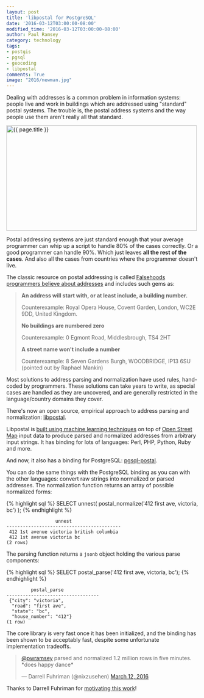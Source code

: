 ```yaml
---
layout: post
title: 'libpostal for PostgreSQL'
date: '2016-03-12T03:00:00-08:00'
modified_time: '2016-03-12T03:00:00-08:00'
author: Paul Ramsey
category: technology
tags:
- postgis
- pgsql
- geocoding
- libpostal
comments: True
image: "2016/newman.jpg"
---
```


Dealing with addresses is a common problem in information systems: people live and work in buildings which are addressed using "standard" postal systems. The trouble is, the postal address systems and the way people use them aren't really all that standard.

<img src="{{ site.images }}{{ page.image }}" alt="{{ page.title }}" width="500" height="276" />

Postal addressing systems are just standard enough that your average programmer can whip up a script to handle 80% of the cases correctly. Or a good programmer can handle 90%. Which just leaves **all the rest of the cases**. And also all the cases from countries where the programmer doesn't live.

The classic resource on postal addressing is called [Falsehoods programmers believe about addresses](https://www.mjt.me.uk/posts/falsehoods-programmers-believe-about-addresses/) and includes such gems as:

> **An address will start with, or at least include, a building number.**
> 
> Counterexample: Royal Opera House, Covent Garden, London, WC2E 9DD, United Kingdom.
> 
> **No buildings are numbered zero**
> 
> Counterexample: 0 Egmont Road, Middlesbrough, TS4 2HT
> 
> **A street name won't include a number**
> 
> Counterexample: 8 Seven Gardens Burgh, WOODBRIDGE, IP13 6SU (pointed out by Raphael Mankin)

Most solutions to address parsing and normalization have used rules, hand-coded by programmers. These solutions can take years to write, as special cases are handled as they are uncovered, and are generally restricted in the language/country domains they cover. 

There's now an open source, empirical approach to address parsing and normalization: [libpostal](https://github.com/openvenues/libpostal). 

Libpostal is [built using machine learning techniques](https://medium.com/@albarrentine/statistical-nlp-on-openstreetmap-b9d573e6cc86) on top of [Open Street Map](http://openstreetmap.org) input data to produce parsed and normalized addresses from arbitrary input strings. It has binding for lots of languages: Perl, PHP, Python, Ruby and more.

And now, it also has a binding for PostgreSQL: [pgsql-postal](https://github.com/pramsey/pgsql-postal).

You can do the same things with the PostgreSQL binding as you can with the other languages: convert raw strings into normalized or parsed addresses. The normalization function returns an array of possible normalized forms:

{% highlight sql %}
SELECT unnest(
  postal_normalize('412 first ave, victoria, bc')
  );
{% endhighlight %}

                      unnest                  
    ------------------------------------------
     412 1st avenue victoria british columbia
     412 1st avenue victoria bc
    (2 rows)

The parsing function returns a `jsonb` object holding the various parse components:

{% highlight sql %}
SELECT postal_parse('412 first ave, victoria, bc');
{% endhighlight %}

             postal_parse                                   
    ----------------------------------
     {"city": "victoria", 
      "road": "first ave", 
      "state": "bc", 
      "house_number": "412"}
    (1 row)

The core library is very fast once it has been initialized, and the binding has been shown to be acceptably fast, despite some unfortunate implementation tradeoffs.

<blockquote class="twitter-tweet" data-lang="en"><p lang="en" dir="ltr"><a href="https://twitter.com/pwramsey">@pwramsey</a> parsed and normalized 1.2 million rows in five minutes. *does happy dance*</p>&mdash; Darrell Fuhriman (@nixzusehen) <a href="https://twitter.com/nixzusehen/status/708726623445475328">March 12, 2016</a></blockquote> <script async src="//platform.twitter.com/widgets.js" charset="utf-8"></script>

Thanks to Darrell Fuhriman for [motivating this work](https://twitter.com/nixzusehen/status/708360171546746882)!

